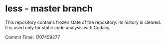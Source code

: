 # less - master branch

This repository contains frozen state of the repository.
Its history is cleared. It is used only for static code
analysis with Codacy.

Commit Time: 1707459277